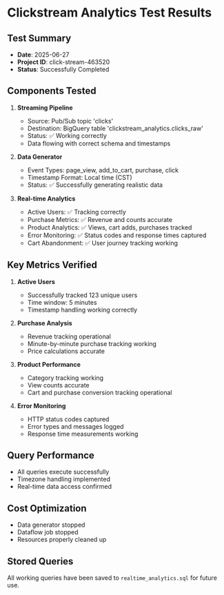 # Clickstream Analytics Test Results

## Test Summary
- **Date**: 2025-06-27
- **Project ID**: click-stream-463520
- **Status**: Successfully Completed

## Components Tested
1. **Streaming Pipeline**
   - Source: Pub/Sub topic 'clicks'
   - Destination: BigQuery table 'clickstream_analytics.clicks_raw'
   - Status: ✅ Working correctly
   - Data flowing with correct schema and timestamps

2. **Data Generator**
   - Event Types: page_view, add_to_cart, purchase, click
   - Timestamp Format: Local time (CST)
   - Status: ✅ Successfully generating realistic data

3. **Real-time Analytics**
   - Active Users: ✅ Tracking correctly
   - Purchase Metrics: ✅ Revenue and counts accurate
   - Product Analytics: ✅ Views, cart adds, purchases tracked
   - Error Monitoring: ✅ Status codes and response times captured
   - Cart Abandonment: ✅ User journey tracking working

## Key Metrics Verified
1. **Active Users**
   - Successfully tracked 123 unique users
   - Time window: 5 minutes
   - Timestamp handling working correctly

2. **Purchase Analysis**
   - Revenue tracking operational
   - Minute-by-minute purchase tracking working
   - Price calculations accurate

3. **Product Performance**
   - Category tracking working
   - View counts accurate
   - Cart and purchase conversion tracking operational

4. **Error Monitoring**
   - HTTP status codes captured
   - Error types and messages logged
   - Response time measurements working

## Query Performance
- All queries execute successfully
- Timezone handling implemented
- Real-time data access confirmed

## Cost Optimization
- Data generator stopped
- Dataflow job stopped
- Resources properly cleaned up

## Stored Queries
All working queries have been saved to `realtime_analytics.sql` for future use.
